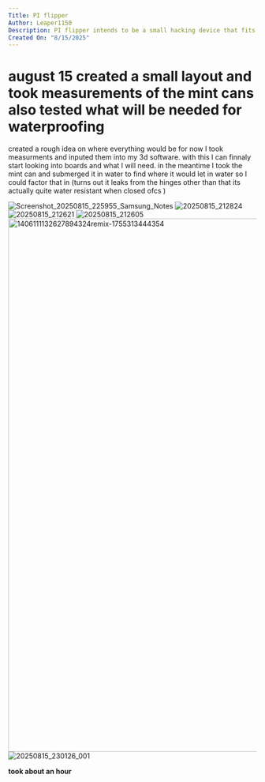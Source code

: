 ```yaml
---
Title: PI flipper
Author: Leaper1150
Description: PI flipper intends to be a small hacking device that fits in the many mint cans I have laying arround.
Created On: "8/15/2025"
---
```


# august 15 created a small layout and took measurements of the mint cans also tested what will be needed for waterproofing

created a rough idea on where everything would be for now 
I took measurments and inputed them into my 3d software.
with this I can finnaly start looking into boards and what I will need.
in the meantime I took the mint can and submerged it in water to find where it would let in water so I could factor that in 
(turns out it leaks from the hinges other than that its actually quite water resistant when closed ofcs ) 

![Screenshot_20250815_225955_Samsung_Notes](https://github.com/user-attachments/assets/1d5a9df8-84f9-4c74-8e9b-8408a5682db6)
![20250815_212824](https://github.com/user-attachments/assets/31b9178a-3107-40c1-8e62-914d847b1b2c)
![20250815_212621](https://github.com/user-attachments/assets/1faafa4d-d933-4b49-8011-5b5cc899d002)
![20250815_212605](https://github.com/user-attachments/assets/737c8825-763a-450a-bad2-5222cf508dfb)
<img width="1440" height="1080" alt="1406111132627894324remix-1755313444354" src="https://github.com/user-attachments/assets/eb33c308-2f80-40ac-9aeb-aa9c2ba7fe50" />
![20250815_230126_001](https://github.com/user-attachments/assets/a9be89f9-7cd1-4539-bbb6-1a8d19b88666)




**took about an hour**
 
 
